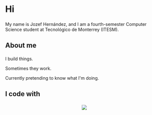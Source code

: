 <h1 align="left">Hi</h1>

###

<p align="left">My name is Jozef Hernández, and I am a fourth-semester Computer Science student at Tecnológico de Monterrey (ITESM).</p>

###

<h2 align="left">About me</h2>

###

<p align="left">I build things.</p>
<p align="left">Sometimes they work.</p>
<p align="left">Currently pretending to know what I'm doing.</p>

###

<h2 align="left">I code with</h2>

###

<p align="center">
  <a href="https://skillicons.dev">
    <img src="https://skillicons.dev/icons?i=cpp,py,swift,html,css,js,mysql,matlab,,git," />
  </a>
</p>

###
